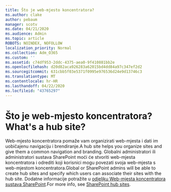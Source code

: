 ```yaml
---
title: Što je web-mjesto koncentratora?
ms.author: clake
author: pebaum
manager: scotv
ms.date: 04/21/2020
ms.audience: Admin
ms.topic: article
ROBOTS: NOINDEX, NOFOLLOW
localization_priority: Normal
ms.collection: Adm_O365
ms.custom: ''
ms.assetid: c74df953-2ddc-4375-aea0-9f410881bb2e
ms.openlocfilehash: d20d82aca926283a62015bd4dd84a97c347ef2d2
ms.sourcegitcommit: 631cbb5f03e5371f0995e976536d24e9d13746c3
ms.translationtype: MT
ms.contentlocale: hr-HR
ms.lasthandoff: 04/22/2020
ms.locfileid: "43765297"
---
```

# <a name="whats-a-hub-site"></a><span data-ttu-id="c60ff-102">Što je web-mjesto koncentratora?</span><span class="sxs-lookup"><span data-stu-id="c60ff-102">What's a hub site?</span></span>

<span data-ttu-id="c60ff-103">Web-mjesto koncentratora pomaže vam organizirati web-mjesta i dati im uobičajenu navigaciju i brendiranje.</span><span class="sxs-lookup"><span data-stu-id="c60ff-103">A hub site helps you organize sites and give them a common navigation and branding.</span></span> <span data-ttu-id="c60ff-104">Globalni administratori ili administratori sustava SharePoint moći će stvoriti web-mjesta koncentratora i odrediti koji korisnici mogu povezati svoja web-mjesta s web-mjestom koncentratora.</span><span class="sxs-lookup"><span data-stu-id="c60ff-104">Global or SharePoint admins will be able to create hub sites and specify which users can associate their sites with the hub site.</span></span> <span data-ttu-id="c60ff-105">Dodatne informacije potražite u [odjeljku Web-mjesta koncentratora sustava SharePoint](https://go.microsoft.com/fwlink/?linkid=869388).</span><span class="sxs-lookup"><span data-stu-id="c60ff-105">For more info, see [SharePoint hub sites](https://go.microsoft.com/fwlink/?linkid=869388).</span></span>
  